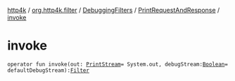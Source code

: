 [http4k](../../../index.md) / [org.http4k.filter](../../index.md) / [DebuggingFilters](../index.md) / [PrintRequestAndResponse](index.md) / [invoke](./invoke.md)

# invoke

`operator fun invoke(out: `[`PrintStream`](https://docs.oracle.com/javase/9/docs/api/java/io/PrintStream.html)` = System.out, debugStream: `[`Boolean`](https://kotlinlang.org/api/latest/jvm/stdlib/kotlin/-boolean/index.html)` = defaultDebugStream): `[`Filter`](../../../org.http4k.core/-filter/index.md)